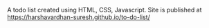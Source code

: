 A todo list created using HTML, CSS, Javascript.
Site is published at https://harshavardhan-suresh.github.io/to-do-list/
